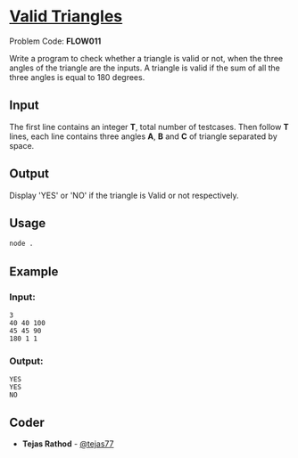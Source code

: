
# [Valid Triangles](https://www.codechef.com/problems/FLOW011)
Problem Code: **FLOW011**

Write a program to check whether a triangle is valid or not, when the three angles of the triangle are the inputs. A triangle is valid if the sum of all the three angles is equal to 180 degrees.

## Input

The first line contains an integer **T**, total number of testcases. Then follow **T** lines, each line contains three angles **A**, **B** and **C** of triangle separated by space.

## Output

Display 'YES' or 'NO' if the triangle is Valid or not respectively.

## Usage
```sh
node .
```
## Example
### Input:
```
3
40 40 100
45 45 90
180 1 1
```
### Output:
```
YES
YES
NO
```

## Coder

* **Tejas Rathod** - [@tejas77](https://github.com/tejas77)

